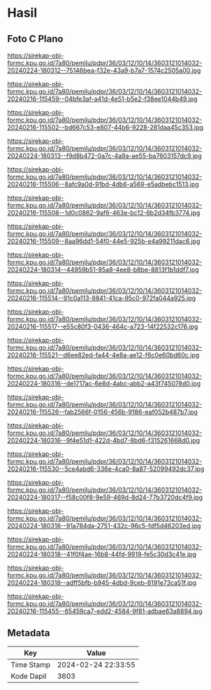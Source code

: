 # Hasil

## Foto C Plano

https://sirekap-obj-formc.kpu.go.id/7a80/pemilu/pdpr/36/03/12/10/14/3603121014032-20240224-180312--75146bea-f32e-43a9-b7a7-1574c2505a00.jpg

https://sirekap-obj-formc.kpu.go.id/7a80/pemilu/pdpr/36/03/12/10/14/3603121014032-20240216-115459--04bfe3af-a41d-4e51-b5e2-f38ee1044b49.jpg

https://sirekap-obj-formc.kpu.go.id/7a80/pemilu/pdpr/36/03/12/10/14/3603121014032-20240216-115502--bd667c53-e807-44b6-9228-281daa45c353.jpg

https://sirekap-obj-formc.kpu.go.id/7a80/pemilu/pdpr/36/03/12/10/14/3603121014032-20240224-180313--f9d8b472-0a7c-4a9a-ae55-ba7603157dc9.jpg

https://sirekap-obj-formc.kpu.go.id/7a80/pemilu/pdpr/36/03/12/10/14/3603121014032-20240216-115506--8afc9a0d-91bd-4db6-a569-e5adbebc1513.jpg

https://sirekap-obj-formc.kpu.go.id/7a80/pemilu/pdpr/36/03/12/10/14/3603121014032-20240216-115508--1d0c0862-9af6-463e-bc12-6b2d34fb3774.jpg

https://sirekap-obj-formc.kpu.go.id/7a80/pemilu/pdpr/36/03/12/10/14/3603121014032-20240216-115509--8aa96dd1-54f0-44e5-925b-e4a99211dac6.jpg

https://sirekap-obj-formc.kpu.go.id/7a80/pemilu/pdpr/36/03/12/10/14/3603121014032-20240224-180314--44959b51-85a8-4ee8-b8be-8813f1b1ddf7.jpg

https://sirekap-obj-formc.kpu.go.id/7a80/pemilu/pdpr/36/03/12/10/14/3603121014032-20240216-115514--91c0a113-8841-41ca-95c0-972fa044a925.jpg

https://sirekap-obj-formc.kpu.go.id/7a80/pemilu/pdpr/36/03/12/10/14/3603121014032-20240216-115517--e55c80f3-0436-464c-a723-14f22532c176.jpg

https://sirekap-obj-formc.kpu.go.id/7a80/pemilu/pdpr/36/03/12/10/14/3603121014032-20240216-115521--d6ee82ed-fa44-4e8a-ae12-f6c0e60bd60c.jpg

https://sirekap-obj-formc.kpu.go.id/7a80/pemilu/pdpr/36/03/12/10/14/3603121014032-20240224-180316--de1717ac-6e8d-4abc-abb2-a43f745078d0.jpg

https://sirekap-obj-formc.kpu.go.id/7a80/pemilu/pdpr/36/03/12/10/14/3603121014032-20240216-115526--fab2566f-0156-456b-9186-eaf052b487b7.jpg

https://sirekap-obj-formc.kpu.go.id/7a80/pemilu/pdpr/36/03/12/10/14/3603121014032-20240224-180316--9f4e51d1-422d-4bd7-8bd6-f315261668d0.jpg

https://sirekap-obj-formc.kpu.go.id/7a80/pemilu/pdpr/36/03/12/10/14/3603121014032-20240216-115530--5ce4abd6-336e-4ca0-8a87-52099492dc37.jpg

https://sirekap-obj-formc.kpu.go.id/7a80/pemilu/pdpr/36/03/12/10/14/3603121014032-20240224-180317--f58c00f8-9e59-469d-8d24-77b3720dc4f9.jpg

https://sirekap-obj-formc.kpu.go.id/7a80/pemilu/pdpr/36/03/12/10/14/3603121014032-20240224-180318--91a784da-2751-432c-96c5-fdf5d46203ed.jpg

https://sirekap-obj-formc.kpu.go.id/7a80/pemilu/pdpr/36/03/12/10/14/3603121014032-20240224-180318--41f0f4ae-16b8-44fd-9919-fe5c30d3c41e.jpg

https://sirekap-obj-formc.kpu.go.id/7a80/pemilu/pdpr/36/03/12/10/14/3603121014032-20240224-180318--adff5bfb-b945-4dbd-9ceb-8191e73ca51f.jpg

https://sirekap-obj-formc.kpu.go.id/7a80/pemilu/pdpr/36/03/12/10/14/3603121014032-20240216-115455--65459ca7-edd2-4584-9f81-adbae63a8894.jpg


## Metadata

| Key        | Value               |
| ---------- | ------------------- |
| Time Stamp | 2024-02-24 22:33:55 |
| Kode Dapil | 3603                |



